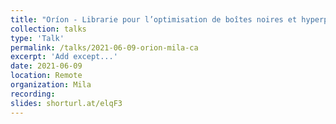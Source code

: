 ```yaml
---
title: "Oríon - Librarie pour l’optimisation de boîtes noires et hyperparamètres"
collection: talks
type: 'Talk'
permalink: /talks/2021-06-09-orion-mila-ca
excerpt: 'Add except...'
date: 2021-06-09
location: Remote
organization: Mila
recording:
slides: shorturl.at/elqF3
---
```

